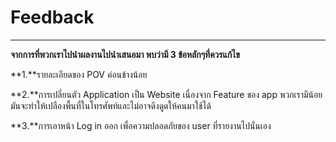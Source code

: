 # Feedback
<hr>

**จากการที่พวกเราไปนำผลงานไปนำเสนอมา พบว่ามี 3 ข้อหลักๆที่ควรแก้ไข**  

**1.**รายละเอียดของ POV ค่อนข้างน้อย  

**2.**การเปลี่ยนตัว Application เป็น Website เนื่องจาก Feature ของ app พวกเรามีน้อย มันจะทำให้เปลืองพื้นที่ในโทรศัพท์และไม่อาจดึงดูดให้คนมาใช้ได้  

**3.**การเอาหน้า Log in ออก เพื่อความปลอดภัยของ user ที่รายงานไปนั่นเอง   

